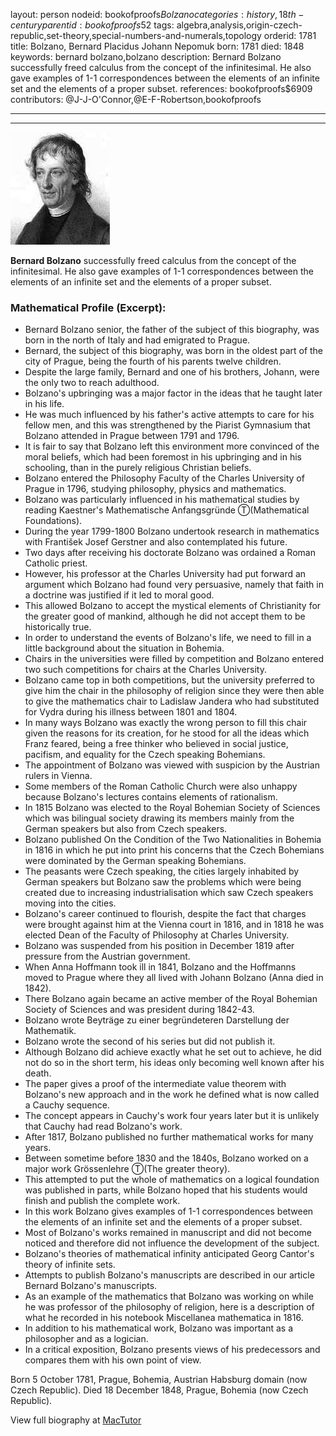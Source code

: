 layout: person
nodeid: bookofproofs$Bolzano
categories: history,18th-century
parentid: bookofproofs$52
tags: algebra,analysis,origin-czech-republic,set-theory,special-numbers-and-numerals,topology
orderid: 1781
title: Bolzano, Bernard Placidus Johann Nepomuk
born: 1781
died: 1848
keywords: bernard bolzano,bolzano
description: Bernard Bolzano successfully freed calculus from the concept of the infinitesimal. He also gave examples of 1-1 correspondences between the elements of an infinite set and the elements of a proper subset.
references: bookofproofs$6909
contributors: @J-J-O'Connor,@E-F-Robertson,bookofproofs

---



---

![Bolzano.jpg](https://github.com/bookofproofs/bookofproofs.github.io/blob/main/_sources/_assets/images/portraits/Bolzano.jpg?raw=true)

**Bernard Bolzano** successfully freed calculus from the concept of the infinitesimal. He also gave examples of 1-1 correspondences between the elements of an infinite set and the elements of a proper subset.

### Mathematical Profile (Excerpt):
* Bernard Bolzano senior, the father of the subject of this biography, was born in the north of Italy and had emigrated to Prague.
* Bernard, the subject of this biography, was born in the oldest part of the city of Prague, being the fourth of his parents twelve children.
* Despite the large family, Bernard and one of his brothers, Johann, were the only two to reach adulthood.
* Bolzano's upbringing was a major factor in the ideas that he taught later in his life.
* He was much influenced by his father's active attempts to care for his fellow men, and this was strengthened by the Piarist Gymnasium that Bolzano attended in Prague between 1791 and 1796.
* It is fair to say that Bolzano left this environment more convinced of the moral beliefs, which had been foremost in his upbringing and in his schooling, than in the purely religious Christian beliefs.
* Bolzano entered the Philosophy Faculty of the Charles University of Prague in 1796, studying philosophy, physics and mathematics.
* Bolzano was particularly influenced in his mathematical studies by reading Kaestner's Mathematische Anfangsgründe Ⓣ(Mathematical Foundations).
* During the year 1799-1800 Bolzano undertook research in mathematics with František Josef Gerstner and also contemplated his future.
* Two days after receiving his doctorate Bolzano was ordained a Roman Catholic priest.
* However, his professor at the Charles University had put forward an argument which Bolzano had found very persuasive, namely that faith in a doctrine was justified if it led to moral good.
* This allowed Bolzano to accept the mystical elements of Christianity for the greater good of mankind, although he did not accept them to be historically true.
* In order to understand the events of Bolzano's life, we need to fill in a little background about the situation in Bohemia.
* Chairs in the universities were filled by competition and Bolzano entered two such competitions for chairs at the Charles University.
* Bolzano came top in both competitions, but the university preferred to give him the chair in the philosophy of religion since they were then able to give the mathematics chair to Ladislaw Jandera who had substituted for Vydra during his illness between 1801 and 1804.
* In many ways Bolzano was exactly the wrong person to fill this chair given the reasons for its creation, for he stood for all the ideas which Franz feared, being a free thinker who believed in social justice, pacifism, and equality for the Czech speaking Bohemians.
* The appointment of Bolzano was viewed with suspicion by the Austrian rulers in Vienna.
* Some members of the Roman Catholic Church were also unhappy because Bolzano's lectures contains elements of rationalism.
* In 1815 Bolzano was elected to the Royal Bohemian Society of Sciences which was bilingual society drawing its members mainly from the German speakers but also from Czech speakers.
* Bolzano published On the Condition of the Two Nationalities in Bohemia  in 1816 in which he put into print his concerns that the Czech Bohemians were dominated by the German speaking Bohemians.
* The peasants were Czech speaking, the cities largely inhabited by German speakers but Bolzano saw the problems which were being created due to increasing industrialisation which saw Czech speakers moving into the cities.
* Bolzano's career continued to flourish, despite the fact that charges were brought against him at the Vienna court in 1816, and in 1818 he was elected Dean of the Faculty of Philosophy at Charles University.
* Bolzano was suspended from his position in December 1819 after pressure from the Austrian government.
* When Anna Hoffmann took ill in 1841, Bolzano and the Hoffmanns moved to Prague where they all lived with Johann Bolzano (Anna died in 1842).
* There Bolzano again became an active member of the Royal Bohemian Society of Sciences and was president during 1842-43.
* Bolzano wrote Beyträge zu einer begründeteren Darstellung der Mathematik.
* Bolzano wrote the second of his series but did not publish it.
* Although Bolzano did achieve exactly what he set out to achieve, he did not do so in the short term, his ideas only becoming well known after his death.
* The paper gives a proof of the intermediate value theorem with Bolzano's new approach and in the work he defined what is now called a Cauchy sequence.
* The concept appears in Cauchy's work four years later but it is unlikely that Cauchy had read Bolzano's work.
* After 1817, Bolzano published no further mathematical works for many years.
* Between sometime before 1830 and the 1840s, Bolzano worked on a major work Grössenlehre Ⓣ(The greater theory).
* This attempted to put the whole of mathematics on a logical foundation was published in parts, while Bolzano hoped that his students would finish and publish the complete work.
* In this work Bolzano gives examples of 1-1 correspondences between the elements of an infinite set and the elements of a proper subset.
* Most of Bolzano's works remained in manuscript and did not become noticed and therefore did not influence the development of the subject.
* Bolzano's theories of mathematical infinity anticipated Georg Cantor's theory of infinite sets.
* Attempts to publish Bolzano's manuscripts are described in our article Bernard Bolzano's manuscripts.
* As an example of the mathematics that Bolzano was working on while he was professor of the philosophy of religion, here is a description of what he recorded in his notebook Miscellanea mathematica  in 1816.
* In addition to his mathematical work, Bolzano was important as a philosopher and as a logician.
* In a critical exposition, Bolzano presents views of his predecessors and compares them with his own point of view.

Born 5 October 1781, Prague, Bohemia, Austrian Habsburg domain (now Czech Republic). Died 18 December 1848, Prague, Bohemia (now Czech Republic).

View full biography at [MacTutor](https://mathshistory.st-andrews.ac.uk/Biographies/Bolzano/)
